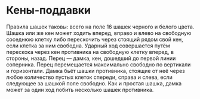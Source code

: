 
# Кены-поддавки
Правила шашек таковы: всего на поле 16 шашек черного и белого цвета. Шашка или же кен может ходить вперед, вправо и влево на свободную соседнюю клетку либо перескочить через стоящий рядом свой кен, если клетка за ним свободна. Ударный ход совершается путём перескока через кен противника на свободную клетку вперед, в стороны, назад.
Перец — дамка, кен, дошедший до первой линии соперника. Перец перемещается максимально свободно по вертикали и горизонтали. Дамка бьёт шашки противника, стоящие от неё через любое количество пустых клеток спереди, справа и слева, если следующее за шашкой поле свободно. Как и простая шашка, дамка может за один ход побить несколько шашек противника.
